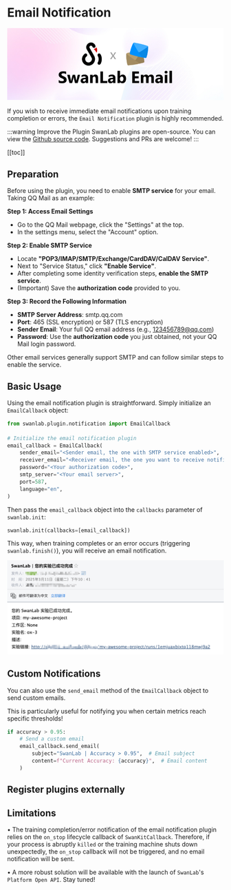 # Email Notification

![image](./notification-email/logo.jpg)

If you wish to receive immediate email notifications upon training completion or errors, the `Email Notification` plugin is highly recommended.

:::warning Improve the Plugin
SwanLab plugins are open-source. You can view the [Github source code](https://github.com/swanhubx/swanlab/blob/main/swanlab/plugin/notification.py). Suggestions and PRs are welcome!
:::

[[toc]]

## Preparation

Before using the plugin, you need to enable **SMTP service** for your email. Taking QQ Mail as an example:

**Step 1: Access Email Settings**
- Go to the QQ Mail webpage, click the "Settings" at the top.
- In the settings menu, select the "Account" option.

**Step 2: Enable SMTP Service**
- Locate **"POP3/IMAP/SMTP/Exchange/CardDAV/CalDAV Service"**.
- Next to "Service Status," click **"Enable Service"**.
- After completing some identity verification steps, **enable the SMTP service**.
- (Important) Save the **authorization code** provided to you.

**Step 3: Record the Following Information**
- **SMTP Server Address**: smtp.qq.com
- **Port**: 465 (SSL encryption) or 587 (TLS encryption)
- **Sender Email**: Your full QQ email address (e.g., 123456789@qq.com)
- **Password**: Use the **authorization code** you just obtained, not your QQ Mail login password.

Other email services generally support SMTP and can follow similar steps to enable the service.

## Basic Usage

Using the email notification plugin is straightforward. Simply initialize an `EmailCallback` object:

```python
from swanlab.plugin.notification import EmailCallback

# Initialize the email notification plugin
email_callback = EmailCallback(
    sender_email="<Sender email, the one with SMTP service enabled>",
    receiver_email="<Receiver email, the one you want to receive notifications>",
    password="<Your authorization code>",
    smtp_server="<Your email server>",
    port=587,
    language="en",
)
```

Then pass the `email_callback` object into the `callbacks` parameter of `swanlab.init`:

```python
swanlab.init(callbacks=[email_callback])
```

This way, when training completes or an error occurs (triggering `swanlab.finish()`), you will receive an email notification.

![image](./notification-email/email.png)

## Custom Notifications

You can also use the `send_email` method of the `EmailCallback` object to send custom emails.

This is particularly useful for notifying you when certain metrics reach specific thresholds!

```python
if accuracy > 0.95:
    # Send a custom email
    email_callback.send_email(
        subject="SwanLab | Accuracy > 0.95",  # Email subject
        content=f"Current Accuracy: {accuracy}",  # Email content
    )
```

## Register plugins externally

<!--@include: ./shared-snippet.md-->

## Limitations

• The training completion/error notification of the email notification plugin relies on the `on_stop` lifecycle callback of `SwanKitCallback`. Therefore, if your process is abruptly `killed` or the training machine shuts down unexpectedly, the `on_stop` callback will not be triggered, and no email notification will be sent.

• A more robust solution will be available with the launch of `SwanLab`'s `Platform Open API`. Stay tuned!